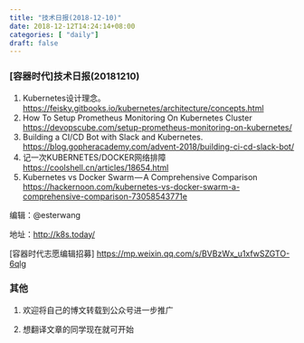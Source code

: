 ```yaml
--- 
title: "技术日报(2018-12-10)" 
date: 2018-12-12T14:24:14+08:00
categories: [ "daily"]
draft: false
---
```

### [容器时代]技术日报(20181210)

1. Kubernetes设计理念。https://feisky.gitbooks.io/kubernetes/architecture/concepts.html
2. How To Setup Prometheus Monitoring On Kubernetes Cluster  https://devopscube.com/setup-prometheus-monitoring-on-kubernetes/
3. Building a CI/CD Bot with Slack and Kubernetes.
https://blog.gopheracademy.com/advent-2018/building-ci-cd-slack-bot/
4. 记一次KUBERNETES/DOCKER网络排障
https://coolshell.cn/articles/18654.html
5. Kubernetes vs Docker Swarm — A Comprehensive Comparison  https://hackernoon.com/kubernetes-vs-docker-swarm-a-comprehensive-comparison-73058543771e



编辑：@esterwang

地址：http://k8s.today/

[容器时代志愿编辑招募] https://mp.weixin.qq.com/s/BVBzWx_u1xfwSZGTO-6qlg
### 其他

1. 欢迎将自己的博文转载到公众号进一步推广

2. 想翻译文章的同学现在就可开始

